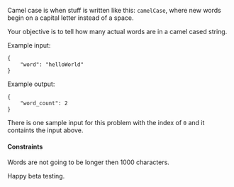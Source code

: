 Camel case is when stuff is written like this: ```camelCase```, where new words begin on a capital letter instead of a space.

Your objective is to tell how many actual words are in a camel cased string.

Example input:
```
{
    "word": "helloWorld"
}
```

Example output:
```
{
    "word_count": 2
}
```

There is one sample input for this problem with the index of `0` and it containts the input above.

#### Constraints
Words are not going to be longer then 1000 characters.

Happy beta testing.
